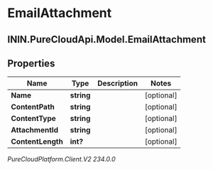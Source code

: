 # EmailAttachment

## ININ.PureCloudApi.Model.EmailAttachment

## Properties

|Name | Type | Description | Notes|
|------------ | ------------- | ------------- | -------------|
| **Name** | **string** |  | [optional] |
| **ContentPath** | **string** |  | [optional] |
| **ContentType** | **string** |  | [optional] |
| **AttachmentId** | **string** |  | [optional] |
| **ContentLength** | **int?** |  | [optional] |



_PureCloudPlatform.Client.V2 234.0.0_
